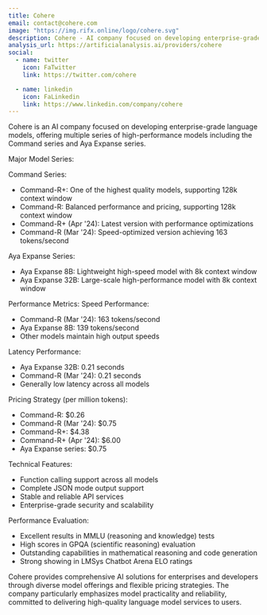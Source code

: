 ```yaml
---
title: Cohere
email: contact@cohere.com
image: "https://img.rifx.online/logo/cohere.svg"
description: Cohere - AI company focused on developing enterprise-grade language models
analysis_url: https://artificialanalysis.ai/providers/cohere
social:
  - name: twitter
    icon: FaTwitter
    link: https://twitter.com/cohere

  - name: linkedin
    icon: FaLinkedin
    link: https://www.linkedin.com/company/cohere
---
```


Cohere is an AI company focused on developing enterprise-grade language models, offering multiple series of high-performance models including the Command series and Aya Expanse series.

Major Model Series:

Command Series:
- Command-R+: One of the highest quality models, supporting 128k context window
- Command-R: Balanced performance and pricing, supporting 128k context window
- Command-R+ (Apr '24): Latest version with performance optimizations
- Command-R (Mar '24): Speed-optimized version achieving 163 tokens/second

Aya Expanse Series:
- Aya Expanse 8B: Lightweight high-speed model with 8k context window
- Aya Expanse 32B: Large-scale high-performance model with 8k context window

Performance Metrics:
Speed Performance:
- Command-R (Mar '24): 163 tokens/second
- Aya Expanse 8B: 139 tokens/second
- Other models maintain high output speeds

Latency Performance:
- Aya Expanse 32B: 0.21 seconds
- Command-R (Mar '24): 0.21 seconds
- Generally low latency across all models

Pricing Strategy (per million tokens):
- Command-R: $0.26
- Command-R (Mar '24): $0.75
- Command-R+: $4.38
- Command-R+ (Apr '24): $6.00
- Aya Expanse series: $0.75

Technical Features:
- Function calling support across all models
- Complete JSON mode output support
- Stable and reliable API services
- Enterprise-grade security and scalability

Performance Evaluation:
- Excellent results in MMLU (reasoning and knowledge) tests
- High scores in GPQA (scientific reasoning) evaluation
- Outstanding capabilities in mathematical reasoning and code generation
- Strong showing in LMSys Chatbot Arena ELO ratings

Cohere provides comprehensive AI solutions for enterprises and developers through diverse model offerings and flexible pricing strategies. The company particularly emphasizes model practicality and reliability, committed to delivering high-quality language model services to users. 